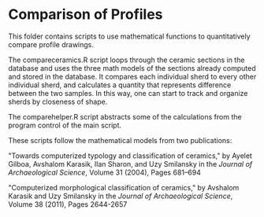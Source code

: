 # Comparison of Profiles

This folder contains scripts to use mathematical functions to quantitatively compare profile drawings.

The compareceramics.R script loops through the ceramic sections in the database and uses the three math models of the sections already computed and stored in the database.  It compares each individual sherd to every other individual sherd, and calculates a quantity that represents difference between the two samples.  In this way, one can start to track and organize sherds by closeness of shape.

The comparehelper.R script abstracts some of the calculations from the program control of the main script.

These scripts follow the mathematical models from two publications:

"Towards computerized typology and classification of ceramics," by Ayelet Gilboa, Avshalom Karasik, Ilan Sharon, and Uzy Smilansky
in the *Journal of Archaeological Science*, Volume 31 (2004), Pages 681–694

"Computerized morphological classification of ceramics," by Avshalom Karasik and Uzy Smilansky
in the *Journal of Archaeological Science*, Volume 38 (2011), Pages 2644-2657
